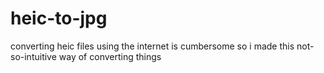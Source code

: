 # heic-to-jpg
converting heic files using the internet is cumbersome so i made this not-so-intuitive way of converting things
